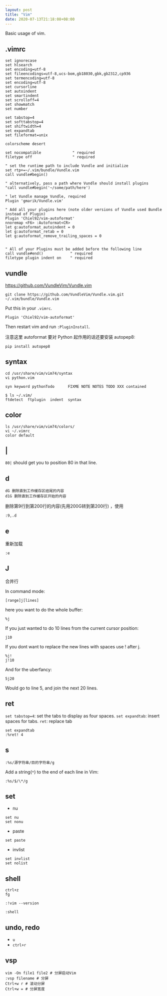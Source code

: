 ```yaml
---
layout: post
title: "Vim"
date: 2020-07-13T21:18:08+08:00
---
```


Basic usage of vim.

## .vimrc

```
set ignorecase 
set hlsearch
set encoding=utf-8
set fileencodings=utf-8,ucs-bom,gb18030,gbk,gb2312,cp936
set termencoding=utf-8
set encoding=utf-8
set cursorline
set autoindent
set smartindent
set scrolloff=4
set showmatch
set number

set tabstop=4
set softtabstop=4
set shiftwidth=4
set expandtab
set fileformat=unix

colorscheme desert

set nocompatible              " required
filetype off                  " required

" set the runtime path to include Vundle and initialize
set rtp+=~/.vim/bundle/Vundle.vim
call vundle#begin()

" alternatively, pass a path where Vundle should install plugins
"call vundle#begin('~/some/path/here')

" let Vundle manage Vundle, required
Plugin 'gmarik/Vundle.vim'

" Add all your plugins here (note older versions of Vundle used Bundle instead of Plugin)
Plugin 'Chiel92/vim-autoformat'
nnoremap <F6> :Autoformat<CR>
let g:autoformat_autoindent = 0
let g:autoformat_retab = 0
let g:autoformat_remove_trailing_spaces = 0


" All of your Plugins must be added before the following line
call vundle#end()            " required
filetype plugin indent on    " required
```

## vundle

<https://github.com/VundleVim/Vundle.vim>

```
git clone https://github.com/VundleVim/Vundle.vim.git ~/.vim/bundle/Vundle.vim 
```

Put this in your `.vimrc`.

```
Plugin 'Chiel92/vim-autoformat'
```

Then restart vim and run `:PluginInstall`.

注意这里 autoformat 要对 Python 起作用的话还要安装 autopep8:

```
pip install autopep8
```


## syntax

```
cd /usr/share/vim/vim74/syntax 
vi python.vim
```

```
syn keyword pythonTodo      FIXME NOTE NOTES TODO XXX contained
```
 


```
$ ls ~/.vim/
ftdetect  ftplugin  indent  syntax
```

## color

```
ls /usr/share/vim/vim74/colors/
vi ~/.vimrc
color default
```

## |

`80|` should get you to position 80 in that line.

## d

```
dG 删除直到工作缓存区结尾的内容
d1G 删除直到工作缓存区开始的内容
```

删除第9行到第200行的内容(先用200G转到第200行) ，使用

```
:9,.d
```

## e

重新加载

```
:e
```

## J

合并行

In command mode:

```
[range]j[lines]
```

here you want to do the whole buffer:

```
%j
```

If you just wanted to do 10 lines from the current cursor position:

```
j10
```

If you dont want to replace the new lines with spaces use ! after j.

```
%j!
j!10
```

And for the uberfancy:

```
5j20
```

Would go to line 5, and join the next 20 lines.

## ret 

`set tabstop=4`: set the tabs to display as four spaces. 
`set expandtab`: insert spaces for tabs.
`ret`: replace tab

```
set expandtab
:%ret! 4
```

## s

```
:%s/源字符串/目的字符串/g
```

Add a string(`*`) to the end of each line in Vim:

```
:%s/$/\*/g
```

## set

* nu

```
set nu
set nonu
```

* paste

```
set paste
```

* invlist

```
set invlist
set nolist
```

## shell

```
ctrl+z 
fg
```

```
:!vim --version
```

```
:shell
```

## undo, redo

* `u`
* `ctrl+r`

## vsp

```
vim -On file1 file2 # 分屏启动Vim
:vsp filename # 分屏
Ctrl+w r # 滚动分屏
Ctrl+w = # 分屏宽度
```
